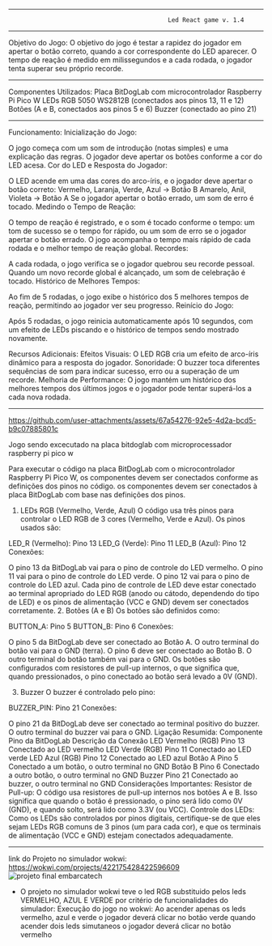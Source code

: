 **********************************************************************************************************************
                                                Led React game v. 1.4
**********************************************************************************************************************

Objetivo do Jogo:
O objetivo do jogo é testar a rapidez do jogador em apertar o botão correto, quando a cor correspondente do LED aparecer. 
O tempo de reação é medido em milissegundos e a cada rodada, o jogador tenta superar seu próprio recorde.

**********************************************************************************************************************

Componentes Utilizados:
Placa BitDogLab com microcontrolador Raspberry Pi Pico W
LEDs RGB 5050 WS2812B (conectados aos pinos 13, 11 e 12)
Botões (A e B, conectados aos pinos 5 e 6)
Buzzer (conectado ao pino 21)

**********************************************************************************************************************

Funcionamento:
Inicialização do Jogo:

O jogo começa com um som de introdução (notas simples) e uma explicação das regras.
O jogador deve apertar os botões conforme a cor do LED acesa.
Cor do LED e Resposta do Jogador:

O LED acende em uma das cores do arco-íris, e o jogador deve apertar o botão correto:
Vermelho, Laranja, Verde, Azul → Botão B
Amarelo, Anil, Violeta → Botão A
Se o jogador apertar o botão errado, um som de erro é tocado.
Medindo o Tempo de Reação:

O tempo de reação é registrado, e o som é tocado conforme o tempo: um tom de sucesso se o tempo for rápido, ou um som de 
erro se o jogador apertar o botão errado.
O jogo acompanha o tempo mais rápido de cada rodada e o melhor tempo de reação global.
Recordes:

A cada rodada, o jogo verifica se o jogador quebrou seu recorde pessoal.
Quando um novo recorde global é alcançado, um som de celebração é tocado.
Histórico de Melhores Tempos:

Ao fim de 5 rodadas, o jogo exibe o histórico dos 5 melhores tempos de reação, permitindo ao jogador ver seu progresso.
Reinício do Jogo:

Após 5 rodadas, o jogo reinicia automaticamente após 10 segundos, com um efeito de LEDs piscando e o histórico de tempos 
sendo mostrado novamente.

Recursos Adicionais:
Efeitos Visuais: O LED RGB cria um efeito de arco-íris dinâmico para a resposta do jogador.
Sonoridade: O buzzer toca diferentes sequências de som para indicar sucesso, erro ou a superação de um recorde.
Melhoria de Performance: O jogo mantém um histórico dos melhores tempos dos últimos jogos e o jogador pode tentar 
superá-los a cada nova rodada.

**********************************************************************************************************************

https://github.com/user-attachments/assets/67a54276-92e5-4d2a-bcd5-b9c07885801c

Jogo sendo excecutado na placa bitdoglab com microprocessador raspberry pi pico w 

Para executar o código na placa BitDogLab com o microcontrolador Raspberry Pi Pico W, os componentes devem ser conectados 
conforme as definições dos pinos no código. 
os componentes devem ser conectados à placa BitDogLab com base nas definições dos pinos.

1. LEDs RGB (Vermelho, Verde, Azul)
O código usa três pinos para controlar o LED RGB de 3 cores (Vermelho, Verde e Azul). Os pinos usados são:

LED_R (Vermelho): Pino 13
LED_G (Verde): Pino 11
LED_B (Azul): Pino 12
Conexões:

O pino 13 da BitDogLab vai para o pino de controle do LED vermelho.
O pino 11 vai para o pino de controle do LED verde.
O pino 12 vai para o pino de controle do LED azul.
Cada pino de controle de LED deve estar conectado ao terminal apropriado do LED RGB (anodo ou cátodo, dependendo do tipo de LED) 
e os pinos de alimentação (VCC e GND) devem ser conectados corretamente.
2. Botões (A e B)
Os botões são definidos como:

BUTTON_A: Pino 5
BUTTON_B: Pino 6
Conexões:

O pino 5 da BitDogLab deve ser conectado ao Botão A. O outro terminal do botão vai para o GND (terra).
O pino 6 deve ser conectado ao Botão B. O outro terminal do botão também vai para o GND.
Os botões são configurados com resistores de pull-up internos, o que significa que, quando pressionados, o pino conectado ao botão 
será levado a 0V (GND).

3. Buzzer
O buzzer é controlado pelo pino:

BUZZER_PIN: Pino 21
Conexões:

O pino 21 da BitDogLab deve ser conectado ao terminal positivo do buzzer.
O outro terminal do buzzer vai para o GND.
Ligação Resumida:
Componente	Pino da BitDogLab	Descrição da Conexão
LED Vermelho (RGB)	Pino 13	Conectado ao LED vermelho
LED Verde (RGB)	Pino 11	Conectado ao LED verde
LED Azul (RGB)	Pino 12	Conectado ao LED azul
Botão A	Pino 5	Conectado a um botão, o outro terminal no GND
Botão B	Pino 6	Conectado a outro botão, o outro terminal no GND
Buzzer	Pino 21	Conectado ao buzzer, o outro terminal no GND
Considerações Importantes:
Resistor de Pull-up: O código usa resistores de pull-up internos nos botões A e B. Isso significa que quando o botão é 
pressionado, o pino será lido como 0V (GND), e quando solto, será lido como 3.3V (ou VCC).
Controle dos LEDs: Como os LEDs são controlados por pinos digitais, certifique-se de que eles sejam LEDs RGB comuns de 
3 pinos (um para cada cor), e que os terminais de alimentação (VCC e GND) estejam conectados adequadamente.

**********************************************************************************************************************


link do Projeto no simulador wokwi:
https://wokwi.com/projects/422175428422596609
![projeto final embarcatech](https://github.com/user-attachments/assets/02588312-e27e-433a-8bf7-2fe0f6811440)

 * O projeto no simulador wokwi teve o led RGB substituido pelos leds VERMELHO, AZUL E VERDE por critério de funcionalidades
do simulador:
Execução do jogo no wokwi:
Ao acender apenas os leds vermelho, azul e verde o jogador deverá clicar no botão verde
quando acender dois leds simutaneos o jogador deverá clicar no botão vermelho
